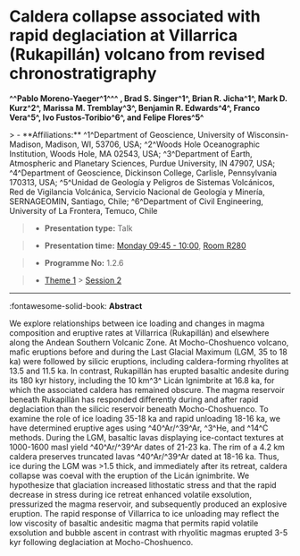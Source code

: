 # Caldera collapse associated with rapid deglaciation at Villarrica (Rukapillán) volcano from revised chronostratigraphy

**^^Pablo Moreno-Yaeger^1^^^ , Brad S. Singer^1^, Brian R. Jicha^1^, Mark D. Kurz^2^, Marissa M. Tremblay^3^, Benjamin R. Edwards^4^, Franco Vera^5^, Ivo Fustos-Toribio^6^, and Felipe Flores^5^**

<!-- more -->> - **Affiliations:** ^1^Department of Geoscience, University of Wisconsin-Madison, Madison, WI, 53706, USA; ^2^Woods Hole Oceanographic Institution, Woods Hole, MA 02543, USA; ^3^Department of Earth, Atmospheric and Planetary Sciences, Purdue University, IN 47907, USA; ^4^Department of Geoscience, Dickinson College, Carlisle, Pennsylvania 170313, USA; ^5^Unidad de Geología y Peligros de Sistemas Volcánicos, Red de Vigilancia Volcánica, Servicio Nacional de Geología y Minería, SERNAGEOMIN, Santiago, Chile; ^6^Department of Civil Engineering, University of La Frontera, Temuco, Chile

> - **Presentation type:** Talk

> - **Presentation time:** [Monday 09:45 - 10:00](../sessions_comparison.md#__tabbed_1_3), [Room R280](../maps_venue.md#__tabbed_1_1)

> - **Programme No:** 1.2.6

> - [Theme 1](../theme1.md) > [Session 2](../sessions/session-1-2.md)

--- 

:fontawesome-solid-book: **Abstract**

We explore relationships between ice loading and changes in magma composition and eruptive rates at Villarrica (Rukapillán) and elsewhere along the Andean Southern Volcanic Zone. At Mocho-Choshuenco volcano, mafic eruptions before and during the Last Glacial Maximum (LGM, 35 to 18 ka) were followed by silicic eruptions, including caldera-forming rhyolites at 13.5 and 11.5 ka. In contrast, Rukapillán has erupted basaltic andesite during its 180 kyr history, including the 10 km^3^ Licán Ignimbrite at 16.8 ka, for which the associated caldera has remained obscure. The magma reservoir beneath Rukapillán has responded differently during and after rapid deglaciation than the silicic reservoir beneath Mocho-Choshuenco. To examine the role of ice loading 35-18 ka and rapid unloading 18-16 ka, we have determined eruptive ages using ^40^Ar/^39^Ar, ^3^He, and ^14^C methods. During the LGM, basaltic lavas displaying ice-contact textures at 1000-1600 masl yield ^40^Ar/^39^Ar dates of 21-23 ka. The rim of a 4.2 km caldera preserves truncated lavas ^40^Ar/^39^Ar dated at 18-16 ka. Thus, ice during the LGM was >1.5 thick, and immediately after its retreat, caldera collapse was coeval with the eruption of the Licán ignimbrite. We hypothesize that glaciation increased lithostatic stress and that the rapid decrease in stress during ice retreat enhanced volatile exsolution, pressurized the magma reservoir, and subsequently produced an explosive eruption. The rapid response of Villarrica to ice unloading may reflect the low viscosity of basaltic andesitic magma that permits rapid volatile exsolution and bubble ascent in contrast with rhyolitic magmas erupted 3-5 kyr following deglaciation at Mocho-Choshuenco.

